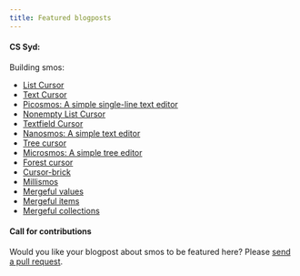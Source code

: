 ```yaml
---
title: Featured blogposts
---
```


#### CS Syd:

Building smos:

* [List Cursor](https://cs-syd.eu/posts/2018-10-28-cursor-list)
* [Text Cursor](https://cs-syd.eu/posts/2018-11-28-cursors-text)
* [Picosmos: A simple single-line text editor](https://cs-syd.eu/posts/2018-12-14-picosmos)
* [Nonempty List Cursor](https://cs-syd.eu/posts/2019-01-14-cursors-nonempty-list)
* [Textfield Cursor](https://cs-syd.eu/posts/2019-02-14-cursors-textfield)
* [Nanosmos: A simple text editor](https://cs-syd.eu/posts/2019-03-28-nanosmos)
* [Tree cursor](https://cs-syd.eu/posts/2019-05-28-cursors-tree)
* [Microsmos: A simple tree editor](https://cs-syd.eu/posts/2019-06-28-microsmos)
* [Forest cursor](https://cs-syd.eu/posts/2019-07-28-cursors-forest)
* [Cursor-brick](https://cs-syd.eu/posts/2019-08-14-cursor-brick)
* [Millismos](https://cs-syd.eu/posts/2019-08-14-cursor-brick)
* [Mergeful values](https://cs-syd.eu/posts/2019-10-14-mergeful-value)
* [Mergeful items](https://cs-syd.eu/posts/2019-11-28-mergeful-item)
* [Mergeful collections](https://cs-syd.eu/posts/2019-12-28-mergeful-collection)


#### Call for contributions

Would you like your blogpost about smos to be featured here?
Please [send a pull request](https://github.com/NorfairKing/smos).
